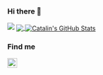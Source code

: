 ### Hi there 👋

<!--
**thaliaberger/thaliaberger** is a ✨ _special_ ✨ repository because its `README.md` (this file) appears on your GitHub profile.

Here are some ideas to get you started:

- 🔭 I’m currently working on ...
- 🌱 I’m currently learning ...
- 👯 I’m looking to collaborate on ...
- 🤔 I’m looking for help with ...
- 💬 Ask me about ...
- 📫 How to reach me: ...
- 😄 Pronouns: ...
- ⚡ Fun fact: ...
-->

<img src="https://i.ibb.co/xSxnsNR/Adicionar-um-subt-tulo-5.png">

<a href="https://github.com/natterstefan/natterstefan">
  <img align="center" src="https://github-readme-stats.vercel.app/api?username=thaliaberger&show_icons=true&theme=graywhite&hide=stars" />
</a>
<a href="https://github.com/natterstefan/natterstefan">
  <img align="center" src="https://github-readme-stats.vercel.app/api/top-langs/?username=thaliaberger&layout=compact&show_icons=true&theme=graywhite" alt="Catalin's GitHub Stats" />
</a>
<br>

### Find me 

<a target="_blank" href="https://www.linkedin.com/in/thaliaberger/">
  <img align="center" alt="LinkdeIN" width="22px" src="https://cdn.jsdelivr.net/npm/simple-icons@v3/icons/linkedin.svg" />
</a>
